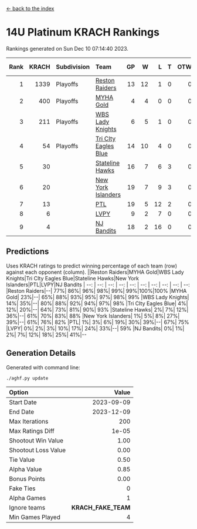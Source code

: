 [<- back to the index](readme.md)
# 14U Platinum KRACH Rankings
Rankings generated on Sun Dec 10 07:14:40 2023.

Rank|KRACH|Subdivision|Team|GP|W|L|T|OTW|OTL|SoS|Exp Wins|Win Diff
---:|---:|:---|:---|---:|---:|---:|---:|---:|---:|---:|---:|---:
1|1339|Playoffs|[Reston Raiders](https://gamesheetstats.com/seasons/3663/teams/140829/schedule)|13|12|1|0|0|0|573|12.8|-0.0
2|400|Playoffs|[MYHA Gold](https://gamesheetstats.com/seasons/3663/teams/140824/schedule)|4|4|0|0|0|0|13|4.9|0.0
3|211|Playoffs|[WBS Lady Knights](https://gamesheetstats.com/seasons/3663/teams/140825/schedule)|6|5|1|0|0|0|201|5.8|-0.0
4|54|Playoffs|[Tri CIty Eagles Blue](https://gamesheetstats.com/seasons/3663/teams/140831/schedule)|14|10|4|0|0|0|123|10.9|0.0
5|30||[Stateline Hawks](https://gamesheetstats.com/seasons/3663/teams/140830/schedule)|16|7|6|3|0|0|271|9.4|0.0
6|20||[New York Islanders](https://gamesheetstats.com/seasons/3663/teams/140832/schedule)|19|7|9|3|0|0|125|9.4|0.0
7|13||[PTL](https://gamesheetstats.com/seasons/3663/teams/140827/schedule)|19|5|12|2|0|0|297|6.9|0.0
8|6||[LVPY](https://gamesheetstats.com/seasons/3663/teams/140820/schedule)|9|2|7|0|0|0|152|2.9|0.0
9|4||[NJ Bandits](https://gamesheetstats.com/seasons/3663/teams/140828/schedule)|18|2|16|0|0|0|154|2.9|0.0

## Predictions
Uses KRACH ratings to predict winning percentage of each team (row) against each opponent (column).
||Reston Raiders|MYHA Gold|WBS Lady Knights|Tri CIty Eagles Blue|Stateline Hawks|New York Islanders|PTL|LVPY|NJ Bandits
| --: | --: | --: | --: | --: | --: | --: | --: | --: | --: 
|Reston Raiders|--| 77%| 86%| 96%| 98%| 99%| 99%|100%|100%
|MYHA Gold| 23%|--| 65%| 88%| 93%| 95%| 97%| 98%| 99%
|WBS Lady Knights| 14%| 35%|--| 80%| 88%| 92%| 94%| 97%| 98%
|Tri CIty Eagles Blue|  4%| 12%| 20%|--| 64%| 73%| 81%| 90%| 93%
|Stateline Hawks|  2%|  7%| 12%| 36%|--| 61%| 70%| 83%| 88%
|New York Islanders|  1%|  5%|  8%| 27%| 39%|--| 61%| 76%| 82%
|PTL|  1%|  3%|  6%| 19%| 30%| 39%|--| 67%| 75%
|LVPY|  0%|  2%|  3%| 10%| 17%| 24%| 33%|--| 59%
|NJ Bandits|  0%|  1%|  2%|  7%| 12%| 18%| 25%| 41%|--

## Generation Details

Generated with command line:
```
./aghf.py update
```

| Option | Value |
| :----- | ----: |
| Start Date | 2023-09-09 |
| End Date | 2023-12-09 |
| Max Iterations | 200 |
| Max Ratings Diff | 1e-05 |
| Shootout Win Value | 1.00 |
| Shootout Loss Value | 0.00 |
| Tie Value | 0.50 |
| Alpha Value | 0.85 |
| Bonus Points | 0.00 |
| Fake Ties | 0 |
| Alpha Games | 1 |
| Ignore teams | __KRACH_FAKE_TEAM__ |
| Min Games Played | 4 |

